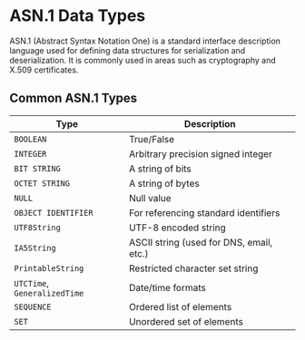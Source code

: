 # ASN.1 Data Types

ASN.1 (Abstract Syntax Notation One) is a standard interface description language used for defining data structures for serialization and deserialization. It is commonly used in areas such as cryptography and X.509 certificates.

## Common ASN.1 Types

| Type                         | Description                              |
| ---------------------------- | ---------------------------------------- |
| `BOOLEAN`                    | True/False                               |
| `INTEGER`                    | Arbitrary precision signed integer       |
| `BIT STRING`                 | A string of bits                         |
| `OCTET STRING`               | A string of bytes                        |
| `NULL`                       | Null value                               |
| `OBJECT IDENTIFIER`          | For referencing standard identifiers     |
| `UTF8String`                 | UTF-8 encoded string                     |
| `IA5String`                  | ASCII string (used for DNS, email, etc.) |
| `PrintableString`            | Restricted character set string          |
| `UTCTime`, `GeneralizedTime` | Date/time formats                        |
| `SEQUENCE`                   | Ordered list of elements                 |
| `SET`                        | Unordered set of elements                |

